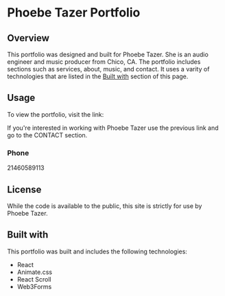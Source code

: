 # Phoebe Tazer Portfolio

## Overview

This portfolio was designed and built for Phoebe Tazer. She is an audio engineer and music producer from Chico, CA. The portfolio includes sections such as services, about, music, and contact. It uses a varity of technologies that are listed in the [Built with](#built-with) section of this page.

## Usage

To view the portfolio, visit the link:

If you're interested in working with Phoebe Tazer use the previous link and go to the CONTACT section.

### Phone

21460589113

## License

While the code is available to the public, this site is strictly for use by Phoebe Tazer.

## Built with

This portfolio was built and includes the following technologies:

- React
- Animate.css
- React Scroll
- Web3Forms
